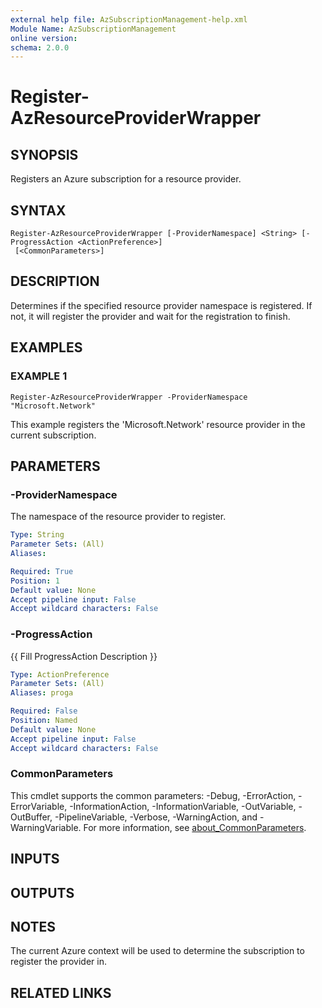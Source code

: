 ```yaml
---
external help file: AzSubscriptionManagement-help.xml
Module Name: AzSubscriptionManagement
online version:
schema: 2.0.0
---
```


# Register-AzResourceProviderWrapper

## SYNOPSIS
Registers an Azure subscription for a resource provider.

## SYNTAX

```
Register-AzResourceProviderWrapper [-ProviderNamespace] <String> [-ProgressAction <ActionPreference>]
 [<CommonParameters>]
```

## DESCRIPTION
Determines if the specified resource provider namespace is registered.
If not, it will register the provider and wait for the registration to finish.

## EXAMPLES

### EXAMPLE 1
```
Register-AzResourceProviderWrapper -ProviderNamespace "Microsoft.Network"
```

This example registers the 'Microsoft.Network' resource provider in the current subscription.

## PARAMETERS

### -ProviderNamespace
The namespace of the resource provider to register.

```yaml
Type: String
Parameter Sets: (All)
Aliases:

Required: True
Position: 1
Default value: None
Accept pipeline input: False
Accept wildcard characters: False
```

### -ProgressAction
{{ Fill ProgressAction Description }}

```yaml
Type: ActionPreference
Parameter Sets: (All)
Aliases: proga

Required: False
Position: Named
Default value: None
Accept pipeline input: False
Accept wildcard characters: False
```

### CommonParameters
This cmdlet supports the common parameters: -Debug, -ErrorAction, -ErrorVariable, -InformationAction, -InformationVariable, -OutVariable, -OutBuffer, -PipelineVariable, -Verbose, -WarningAction, and -WarningVariable. For more information, see [about_CommonParameters](http://go.microsoft.com/fwlink/?LinkID=113216).

## INPUTS

## OUTPUTS

## NOTES
The current Azure context will be used to determine the subscription to register the provider in.

## RELATED LINKS
